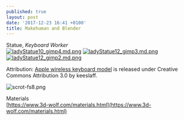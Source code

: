 ```yaml
---
published: true
layout: post
date: '2017-12-23 16:41 +0100'
title: Makehuman and Blender
---
```

Statue, _Keyboard Worker_  
[![ladyStatue10_gimp4.md.png](https://cdn.scrot.moe/images/2017/12/24/ladyStatue10_gimp4.md.png)](https://cdn.scrot.moe/images/2017/12/24/ladyStatue10_gimp4.png)
[![ladyStatue12_gimp3.md.png](https://cdn.scrot.moe/images/2017/12/24/ladyStatue12_gimp3.md.png)](https://cdn.scrot.moe/images/2017/12/24/ladyStatue12_gimp3.png)
[![ladyStatue12_gimp2.md.png](https://cdn.scrot.moe/images/2017/12/24/ladyStatue12_gimp2.md.png)](https://cdn.scrot.moe/images/2017/12/24/ladyStatue12_gimp2.png)

Attribution: [Apple wireless keyboard model](https://www.blendswap.com/blends/view/89423) is released under Creative Commons Attribution 3.0 by keeslaff.

![scrot-fs8.png]({{site.baseurl}}/media/scrot-fs8.png)

Materials  
[https://www.3d-wolf.com/materials.html](https://www.3d-wolf.com/materials.html)
